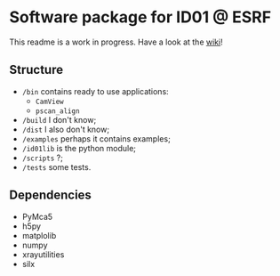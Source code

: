 # Software package for ID01 @ ESRF
This readme is a work in progress.
Have a look at the [wiki](https://gitlab.esrf.fr/zatterin/id01sware/wikis/home)!

## Structure

- `/bin` contains ready to use applications:
	* `CamView`
	* `pscan_align`
- `/build` I don't know;
- `/dist` I also don't know;
- `/examples` perhaps it contains examples;
- `/id01lib` is the python module;
- `/scripts` ?;
- `/tests` some tests.

## Dependencies

- PyMca5
- h5py
- matplolib
- numpy
- xrayutilities
- silx
